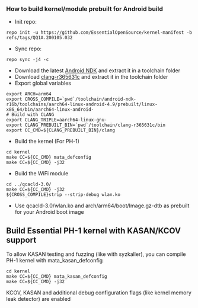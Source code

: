 ### How to build kernel/module prebuilt for Android build

* Init repo:
```
repo init -u https://github.com/EssentialOpenSource/kernel-manifest -b refs/tags/QQ1A.200105.032
```
* Sync repo:
```
repo sync -j4 -c
```
* Download the latest [Android NDK](https://developer.android.com/ndk/downloads/index.html) and extract it in a toolchain folder
* Download [clang-r365631c](https://android.googlesource.com/platform/prebuilts/clang/host/linux-x86/) and extract it in the toolchain folder
* Export global variables
```
export ARCH=arm64
export CROSS_COMPILE=`pwd`/toolchain/android-ndk-r16b/toolchains/aarch64-linux-android-4.9/prebuilt/linux-x86_64/bin/aarch64-linux-android-
# Build with CLANG
export CLANG_TRIPLE=aarch64-linux-gnu-
export CLANG_PREBUILT_BIN=`pwd`/toolchain/clang-r365631c/bin
export CC_CMD=${CLANG_PREBUILT_BIN}/clang
```
* Build the kernel (For PH-1)
```
cd kernel
make CC=${CC_CMD} mata_defconfig
make CC=${CC_CMD} -j32
```
* Build the WiFi module
```
cd ../qcacld-3.0/
make CC=${CC_CMD} -j32
${CROSS_COMPILE}strip --strip-debug wlan.ko
```
* Use qcacld-3.0/wlan.ko and arch/arm64/boot/Image.gz-dtb as prebuilt for your Android boot image

## Build Essential PH-1 kernel with KASAN/KCOV support

To allow KASAN testing and fuzzing (like with syzkaller), you can compile
PH-1 kernel with mata_kasan_defconfig

```
cd kernel
make CC=${CC_CMD} mata_kasan_defconfig
make CC=${CC_CMD} -j32
```

KCOV, KASAN and additional debug configuration flags (like kernel memory leak detector)
are enabled
